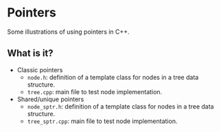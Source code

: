 # Pointers
Some illustrations of using pointers in C++.

## What is it?
* Classic pointers
  * `node.h`: definition of a template class for nodes in a tree data
      structure.
  * `tree.cpp`: main file to test node implementation.
* Shared/unique pointers
  * `node_sptr.h`: definition of a template class for nodes in a tree data
      structure.
  * `tree_sptr.cpp`: main file to test node implementation.
